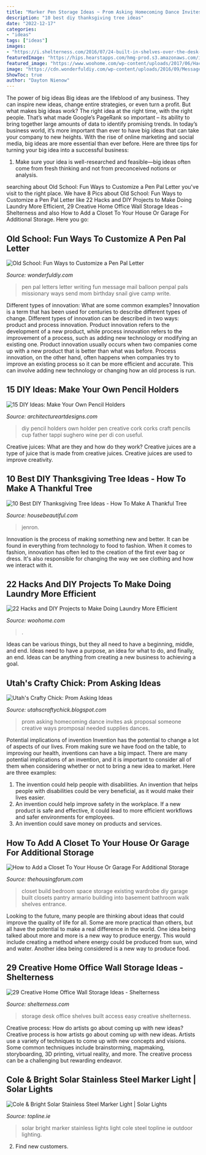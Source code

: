 ```yaml
---
title: "Marker Pen Storage Ideas ~ Prom Asking Homecoming Dance Invites Ask Proposal Someone Creative Ways Promposal Needed Supplies Dances"
description: "10 best diy thanksgiving tree ideas"
date: "2022-12-17"
categories:
- "ideas"
tags: ["ideas"]
images:
- "https://i.shelterness.com/2016/07/24-built-in-shelves-over-the-desk-for-easy-storage-and-access.jpg"
featuredImage: "https://hips.hearstapps.com/hmg-prod.s3.amazonaws.com/images/diy-gratitude-tree-jenron-designs-1597174885.jpg?crop=1xw:1xh;center,top&amp;resize=480:*"
featured_image: "https://www.woohome.com/wp-content/uploads/2017/06/Hacks-and-DIY-Projects-for-Laundry-Room-9.jpg"
image: "https://cdn.wonderfuldiy.com/wp-content/uploads/2016/09/Message-balloon.jpg"
ShowToc: true
author: "Dayton Nienow"
---
```



The power of big ideas
Big ideas are the lifeblood of any business. They can inspire new ideas, change entire strategies, or even turn a profit. But what makes big ideas work? The right idea at the right time, with the right people. That’s what made Google’s PageRank so important – its ability to bring together large amounts of data to identify promising trends.
In today’s business world, it’s more important than ever to have big ideas that can take your company to new heights. With the rise of online marketing and social media, big ideas are more essential than ever before. Here are three tips for turning your big idea into a successful business:

1) Make sure your idea is well-researched and feasible—big ideas often come from fresh thinking and not from preconceived notions or analysis.

	

		
searching about Old School: Fun Ways to Customize a Pen Pal Letter you've visit to the right place. We have 8 Pics about Old School: Fun Ways to Customize a Pen Pal Letter like 22 Hacks and DIY Projects to Make Doing Laundry More Efficient, 29 Creative Home Office Wall Storage Ideas - Shelterness and also How to Add a Closet To Your House Or Garage For Additional Storage. Here you go:
		
    
## Old School: Fun Ways To Customize A Pen Pal Letter

<img loading=lazy src="https://cdn.wonderfuldiy.com/wp-content/uploads/2016/09/Message-balloon.jpg" onerror="this.onerror=null;this.src='https://tse1.mm.bing.net/th?id=OIP.__z73XrbdM9EuBQPgmxJ-QHaNI&amp;pid=15.1';" alt="Old School: Fun Ways to Customize a Pen Pal Letter">

_Source: wonderfuldiy.com_

>pen pal letters letter writing fun message mail balloon penpal pals missionary ways send mom birthday snail give camp write. 

	

Different types of innovation: What are some common examples?
Innovation is a term that has been used for centuries to describe different types of change. Different types of innovation can be described in two ways: product and process innovation. Product innovation refers to the development of a new product, while process innovation refers to the improvement of a process, such as adding new technology or modifying an existing one. 
Product innovation usually occurs when two companies come up with a new product that is better than what was before. Process innovation, on the other hand, often happens when companies try to improve an existing process so it can be more efficient and accurate. This can involve adding new technology or changing how an old process is run.

    
## 15 DIY Ideas: Make Your Own Pencil Holders

<img loading=lazy src="http://www.architectureartdesigns.com/wp-content/uploads/2013/04/ArchitectureArtDesigns-159.jpg" onerror="this.onerror=null;this.src='https://tse4.mm.bing.net/th?id=OIP.bSJv_x69eWJ0wGLQWmj48QHaLD&amp;pid=15.1';" alt="15 DIY Ideas: Make Your Own Pencil Holders">

_Source: architectureartdesigns.com_

>diy pencil holders own holder pen creative cork corks craft pencils cup father tappi sughero wine per di con useful. 

	

Creative juices: What are they and how do they work?
Creative juices are a type of juice that is made from creative juices. Creative juices are used to improve creativity.

    
## 10 Best DIY Thanksgiving Tree Ideas - How To Make A Thankful Tree

<img loading=lazy src="https://hips.hearstapps.com/hmg-prod.s3.amazonaws.com/images/diy-gratitude-tree-jenron-designs-1597174885.jpg?crop=1xw:1xh;center,top&amp;resize=480:*" onerror="this.onerror=null;this.src='https://tse2.mm.bing.net/th?id=OIP.Fm-cbbl25Tlf9fFBqLrXrAHaLH&amp;pid=15.1';" alt="10 Best DIY Thanksgiving Tree Ideas - How To Make A Thankful Tree">

_Source: housebeautiful.com_

>jenron. 

	

Innovation is the process of making something new and better. It can be found in everything from technology to food to fashion. When it comes to fashion, innovation has often led to the creation of the first ever bag or dress. It's also responsible for changing the way we see clothing and how we interact with it.

    
## 22 Hacks And DIY Projects To Make Doing Laundry More Efficient

<img loading=lazy src="https://www.woohome.com/wp-content/uploads/2017/06/Hacks-and-DIY-Projects-for-Laundry-Room-9.jpg" onerror="this.onerror=null;this.src='https://tse1.mm.bing.net/th?id=OIP._0SiGFTkgq-qj4JkK63atwDFE8&amp;pid=15.1';" alt="22 Hacks and DIY Projects to Make Doing Laundry More Efficient">

_Source: woohome.com_

>. 

	

Ideas can be various things, but they all need to have a beginning, middle, and end. Ideas need to have a purpose, an idea for what to do, and finally, an end. Ideas can be anything from creating a new business to achieving a goal.

    
## Utah&#039;s Crafty Chick: Prom Asking Ideas

<img loading=lazy src="http://4.bp.blogspot.com/-uPWeGLEMCEA/TZ4bKg_hDwI/AAAAAAAAAMY/NhCm7bLDZFY/s1600/IMG_4692.JPG" onerror="this.onerror=null;this.src='https://tse4.mm.bing.net/th?id=OIP.5xNiUc33fy7On2av10PxSgHaJ6&amp;pid=15.1';" alt="Utah&#039;s Crafty Chick: Prom Asking Ideas">

_Source: utahscraftychick.blogspot.com_

>prom asking homecoming dance invites ask proposal someone creative ways promposal needed supplies dances. 

	

Potential implications of invention
Invention has the potential to change a lot of aspects of our lives. From making sure we have food on the table, to improving our health, inventions can have a big impact. There are many potential implications of an invention, and it is important to consider all of them when considering whether or not to bring a new idea to market. Here are three examples: 
1. The invention could help people with disabilities. An invention that helps people with disabilities could be very beneficial, as it would make their lives easier. 
2. An invention could help improve safety in the workplace. If a new product is safe and effective, it could lead to more efficient workflows and safer environments for employees. 
3. An invention could save money on products and services.

    
## How To Add A Closet To Your House Or Garage For Additional Storage

<img loading=lazy src="https://thehousingforum.com/wp-content/uploads/2019/01/how-to-add-a-closet-to-your-house-or-garage-for-additional-storage-space.jpg" onerror="this.onerror=null;this.src='https://tse4.mm.bing.net/th?id=OIP.fDB_Sft8vVpb2Bh7X7LrTwHaLF&amp;pid=15.1';" alt="How to Add a Closet To Your House Or Garage For Additional Storage">

_Source: thehousingforum.com_

>closet build bedroom space storage existing wardrobe diy garage built closets pantry armario building into basement bathroom walk shelves entrance. 

	

Looking to the future, many people are thinking about ideas that could improve the quality of life for all. Some are more practical than others, but all have the potential to make a real difference in the world. One idea being talked about more and more is a new way to produce energy. This would include creating a method where energy could be produced from sun, wind and water. Another idea being considered is a new way to produce food.

    
## 29 Creative Home Office Wall Storage Ideas - Shelterness

<img loading=lazy src="https://i.shelterness.com/2016/07/24-built-in-shelves-over-the-desk-for-easy-storage-and-access.jpg" onerror="this.onerror=null;this.src='https://tse1.mm.bing.net/th?id=OIP.cGkCuUoOXeI7aFZk2sUOqwHaLH&amp;pid=15.1';" alt="29 Creative Home Office Wall Storage Ideas - Shelterness">

_Source: shelterness.com_

>storage desk office shelves built access easy creative shelterness. 

	

Creative process: How do artists go about coming up with new ideas?
Creative process is how artists go about coming up with new ideas. Artists use a variety of techniques to come up with new concepts and visions. Some common techniques include brainstorming, mapmaking, storyboarding, 3D printing, virtual reality, and more. The creative process can be a challenging but rewarding endeavor.

    
## Cole &amp; Bright Solar Stainless Steel Marker Light | Solar Lights

<img loading=lazy src="http://www.topline.ie/images/ProductImages/5024160869845.jpg?width=1200&amp;height=627" onerror="this.onerror=null;this.src='https://tse4.mm.bing.net/th?id=OIP.5LhZK14RSzmxtM_sa-xCBQHaHa&amp;pid=15.1';" alt="Cole &amp; Bright Solar Stainless Steel Marker Light | Solar Lights">

_Source: topline.ie_

>solar bright marker stainless lights light cole steel topline ie outdoor lighting. 

	

2. Find new customers.

